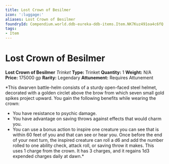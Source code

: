 ```yaml
---
title: Lost Crown of Besilmer
icon: ':luggage:'
aliases: Lost Crown of Besilmer
foundryId: Compendium.world.ddb-eureka-ddb-items.Item.NK7Kuz491oa4c6fQ
tags:
- Item
---
```


# Lost Crown of Besilmer

**Lost Crown of Besilmer**
_Trinket_
**Type:** Trinket
**Quantity:** 1
**Weight:** N/A
**Price:** 175000 gp
**Rarity:** Legendary
**Attunement:** Requires Attunement

*This dwarven battle-helm consists of a sturdy open-faced steel helmet, decorated with a golden circlet above the brow from which seven small gold spikes project upward. You gain the following benefits while wearing the crown:
* You have resistance to psychic damage.
* You have advantage on saving throws against effects that would charm you.
* You can use a bonus action to inspire one creature you can see that is within 60 feet of you and that can see or hear you. Once before the end of your next turn, the inspired creature can roll a d6 and add the number rolled to one ability check, attack roll, or saving throw it makes. This uses 1 charge from the crown. It has 3 charges, and it regains 1d3 expended charges daily at dawn.*